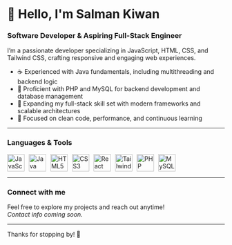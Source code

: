 # 👋 Hello, I'm Salman Kiwan

### Software Developer & Aspiring Full-Stack Engineer

I’m a passionate developer specializing in JavaScript, HTML, CSS, and Tailwind CSS, crafting responsive and engaging web experiences.

- ☕ Experienced with Java fundamentals, including multithreading and backend logic  
- 🐘 Proficient with PHP and MySQL for backend development and database management  
- 🚀 Expanding my full-stack skill set with modern frameworks and scalable architectures  
- 🌱 Focused on clean code, performance, and continuous learning  

---

### Languages & Tools
<div style="display: flex; gap: 10px; align-items: center; flex-wrap: wrap;">
  <img src="https://img.shields.io/badge/JavaScript-F7DF1E?style=for-the-badge&logo=javascript&logoColor=black" alt="JavaScript" style="height: 40px;" />
  <img src="https://img.shields.io/badge/Java-007396?style=for-the-badge&logo=java&logoColor=white" alt="Java" style="height: 40px;" />
  <img src="https://img.shields.io/badge/HTML5-E34F26?style=for-the-badge&logo=html5&logoColor=white" alt="HTML5" style="height: 40px;" />
  <img src="https://img.shields.io/badge/CSS3-1572B6?style=for-the-badge&logo=css3&logoColor=white" alt="CSS3" style="height: 40px;" />
  <img src="https://img.shields.io/badge/React-20232A?style=for-the-badge&logo=react&logoColor=61DAFB" alt="React" style="height: 40px;" />
  <img src="https://img.shields.io/badge/TailwindCSS-06B6D4?style=for-the-badge&logo=tailwindcss&logoColor=white" alt="TailwindCSS" style="height: 40px;" />
  <img src="https://img.shields.io/badge/PHP-777BB4?style=for-the-badge&logo=php&logoColor=white" alt="PHP" style="height: 40px;" />
  <img src="https://img.shields.io/badge/MySQL-4479A1?style=for-the-badge&logo=mysql&logoColor=white" alt="MySQL" style="height: 40px;" />
</div>



---

### Connect with me

Feel free to explore my projects and reach out anytime!  
*Contact info coming soon.*

---

Thanks for stopping by! 🚀
